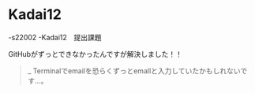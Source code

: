 # Kadai12

-s22002 -Kadai12　提出課題

GitHubがずっとできなかったんですが解決しました！！
>_ Terminalでemailを恐らくずっとemallと入力していたかもしれないです...。
